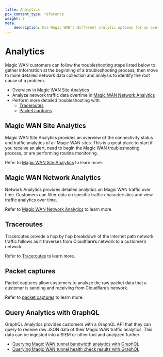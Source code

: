 ```yaml
---
title: Analytics
pcx_content_type: reference
weight: 7
meta:
    description: Use Magic WAN's different analytic options for an overview of the performance of your sites, or to troubleshoot potential issues.
---
```


# Analytics

Magic WAN customers can follow the troubleshooting steps listed below to gather information at the beginning of a troubleshooting process, then move to more detailed network data collection and analysis to identify the root cause of a problem.

- Overview in [Magic WAN Site Analytics](#magic-wan-site-analytics)
- Analyze network traffic data overtime in [Magic WAN Network Analytics](#magic-wan-network-analytics)
- Perform more detailed troubleshooting with:
    - [Traceroutes](#traceroutes)
    - [Packet captures](#packet-captures)

## Magic WAN Site Analytics

Magic WAN Site Analytics provides an overview of the connectivity status and traffic analytics of all Magic WAN sites. This is a great place to start if you receive an alert, need to begin the Magic WAN troubleshooting process, or are performing routine monitoring.

Refer to [Magic WAN Site Analytics](/magic-wan/analytics/site-analytics/) to learn more.

## Magic WAN Network Analytics

Network Analytics provides detailed analytics on Magic WAN traffic over time. Customers can filter data on specific traffic characteristics and view traffic analytics over time.

Refer to [Magic WAN Network Analytics](/magic-wan/analytics/network-analytics/) to learn more.

## Traceroutes

Traceroutes provide a hop by hop breakdown of the Internet path network traffic follows as it traverses from Cloudflare’s network to a customer’s network.

Refer to [Traceroutes](/magic-wan/analytics/traceroutes/) to learn more.

## Packet captures

Packet captures allow customers to analyze the raw packet data that a customer is sending and receiving from Cloudflare’s network.

Refer to [packet captures](/magic-firewall/packet-captures/) to learn more.

## Query Analytics with GraphQL

GraphQL Analytics provides customers with a GraphQL API that they can query to receive raw JSON data of their Magic WAN traffic analytics. This data can be ingested into a SIEM or other tool and analyzed further.

- [Querying Magic WAN tunnel bandwidth analytics with GraphQL](/magic-wan/analytics/query-bandwidth/)
- [Querying Magic WAN tunnel health check results with GraphQL](/magic-wan/analytics/query-tunnel-health/)